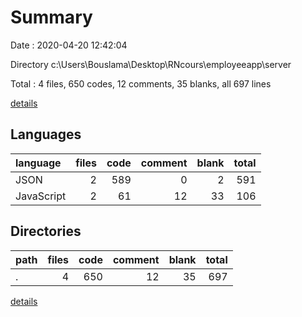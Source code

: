 # Summary

Date : 2020-04-20 12:42:04

Directory c:\Users\Bouslama\Desktop\RNcours\employeeapp\server

Total : 4 files,  650 codes, 12 comments, 35 blanks, all 697 lines

[details](details.md)

## Languages
| language | files | code | comment | blank | total |
| :--- | ---: | ---: | ---: | ---: | ---: |
| JSON | 2 | 589 | 0 | 2 | 591 |
| JavaScript | 2 | 61 | 12 | 33 | 106 |

## Directories
| path | files | code | comment | blank | total |
| :--- | ---: | ---: | ---: | ---: | ---: |
| . | 4 | 650 | 12 | 35 | 697 |

[details](details.md)